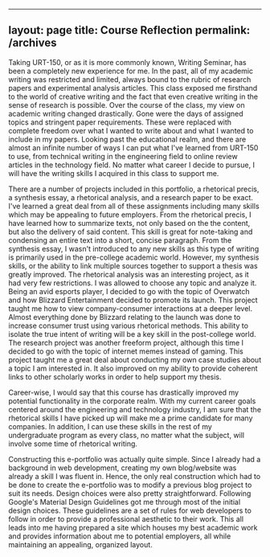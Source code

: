 
---
layout: page
title: Course Reflection
permalink: /archives
---
Taking URT-150, or as it is more commonly known, Writing Seminar, has been a completely new experience for me. In the past, all of my academic writing was restricted and limited, always bound to the rubric of research papers and experimental analysis articles. This class exposed me firsthand to the world of creative writing and the fact that even creative writing in the sense of research is possible. Over the course of the class, my view on academic writing changed drastically. Gone were the days of assigned topics and stringent paper requirements. These were replaced with complete freedom over what I wanted to write about and what I wanted to include in my papers. Looking past the educational realm, and there are almost an infinite number of ways I can put what I've learned from URT-150 to use, from technical writing in the engineering field to online review articles in the technology field. No matter what career I decide to pursue, I will have the writing skills I acquired in this class to support me.

There are a number of projects included in this portfolio, a rhetorical precis, a synthesis essay, a rhetorical analysis, and a research paper to be exact. I've learned a great deal from all of these assignments including many skills which may be appealing to future employers. From the rhetorical precis, I have learned how to summarize texts, not only based on the the content, but also the delivery of said content. This skill is great for note-taking and condensing an entire text into a short, concise paragraph. From the synthesis essay, I wasn't introduced to any new skills as this type of writing is primarily used in the pre-college academic world. However, my synthesis skills, or the ability to link multiple sources together to support a thesis was greatly improved. The rhetorical analysis was an interesting project, as it had very few restrictions. I was allowed to choose any topic and analyze it. Being an avid esports player, I decided to go with the topic of Overwatch and how Blizzard Entertainment decided to promote its launch. This project taught me how to view company-consumer interactions at a deeper level. Almost everything done by Blizzard relating to the launch was done to increase consumer trust using various rhetorical methods. This ability to isolate the true intent of writing will be a key skill in the post-college world. The research project was another freeform project, although this time I decided to go with the topic of internet memes instead of gaming. This project taught me a great deal about conducting my own case studies about a topic I am interested in. It also improved on my ability to provide coherent links to other scholarly works in order to help support my thesis.

Career-wise, I would say that this course has drastically improved my potential functionality in the corporate realm. With my current career goals centered around the engineering and technology industry, I am sure that the rhetorical skills I have picked up will make me a prime candidate for many companies. In addition, I can use these skills in the rest of my undergraduate program as every class, no matter what the subject, will involve some time of rhetorical writing.

Constructing this e-portfolio was actually quite simple. Since I already had a background in web development, creating my own blog/website was already a skill I was fluent in. Hence, the only real construction which had to be done to create the e-portfolio was to modify a previous blog project to suit its needs. Design choices were also pretty straightforward. Following Google's Material Design Guidelines got me through most of the initial design choices. These guidelines are a set of rules for web developers to follow in order to provide a professional aesthetic to their work. This all leads into me having prepared a site which houses my best academic work and provides information about me to potential employers, all while maintaining an appealing, organized layout.
